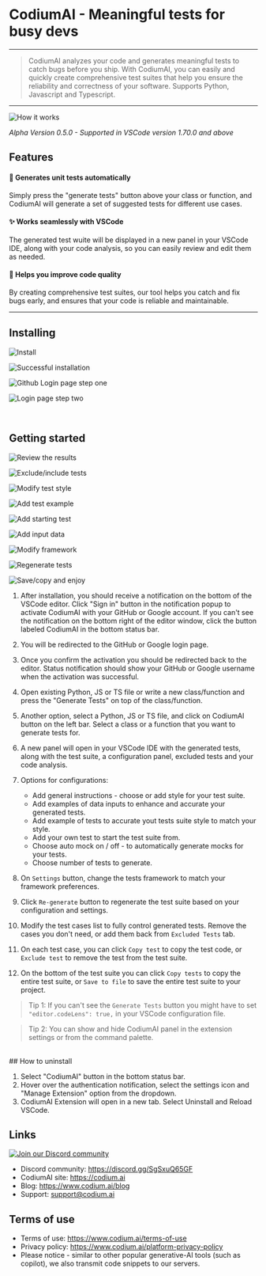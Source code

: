 # CodiumAI - Meaningful tests for busy devs

---

> CodiumAI analyzes your code and generates meaningful tests to catch bugs before you ship. With CodiumAI, you can easily and quickly create comprehensive test suites that help you ensure the reliability and correctness of your software. Supports Python, Javascript and Typescript.

---

![How it works](https://raw.githubusercontent.com/Codium-ai/codiumai-vscode-release/main/media/docs/v04-qa9.gif)

_Alpha Version 0.5.0 - Supported in VSCode version 1.70.0 and above_

## Features

#### 🤖 Generates unit tests automatically

Simply press the "generate tests" button above your class or function, and CodiumAI will generate a set of suggested tests for different use cases.

#### ✨ Works seamlessly with VSCode

The generated test wuite will be displayed in a new panel in your VSCode IDE, along with your code analysis, so you can easily review and edit them as needed.

#### 🚀 Helps you improve code quality

By creating comprehensive test suites, our tool helps you catch and fix bugs early, and ensures that your code is reliable and maintainable.

---

## Installing

![Install](https://raw.githubusercontent.com/Codium-ai/codiumai-vscode-release/main/media/docs/Step1.png)
<br>

![Successful installation](https://raw.githubusercontent.com/Codium-ai/codiumai-vscode-release/main/media/docs/Step2.png)
<br>

![Github Login page step one](https://raw.githubusercontent.com/Codium-ai/codiumai-vscode-release/main/media/docs/Step3.png)
<br>

![Login page step two](https://raw.githubusercontent.com/Codium-ai/codiumai-vscode-release/main/media/docs/Step4.png)

<br>

## Getting started

![Review the results](https://raw.githubusercontent.com/Codium-ai/codiumai-vscode-release/main/media/docs/Step5.png)
<br>

![Exclude/include tests](https://raw.githubusercontent.com/Codium-ai/codiumai-vscode-release/main/media/docs/Step6.png)
<br>

![Modify test style](https://raw.githubusercontent.com/Codium-ai/codiumai-vscode-release/main/media/docs/Step7.png)
<br>

![Add test example](https://raw.githubusercontent.com/Codium-ai/codiumai-vscode-release/main/media/docs/Step8.png)
<br>

![Add starting test](https://raw.githubusercontent.com/Codium-ai/codiumai-vscode-release/main/media/docs/Step9.png)
<br>

![Add input data](https://raw.githubusercontent.com/Codium-ai/codiumai-vscode-release/main/media/docs/Step10.png)
<br>

![Modify framework](https://raw.githubusercontent.com/Codium-ai/codiumai-vscode-release/main/media/docs/Step11.png)
<br>

![Regenerate tests](https://raw.githubusercontent.com/Codium-ai/codiumai-vscode-release/main/media/docs/Step12.png)
<br>

![Save/copy and enjoy](https://raw.githubusercontent.com/Codium-ai/codiumai-vscode-release/main/media/docs/Step13.png)
<br>

1. After installation, you should receive a notification on the bottom of the VSCode editor. Click "Sign in" button in the notification popup to activate CodiumAI with your GitHub or Google account. If you can't see the notification on the bottom right of the editor window, click the button labeled CodiumAI in the bottom status bar.

2. You will be redirected to the GitHub or Google login page.

3. Once you confirm the activation you should be redirected back to the editor. Status notification should show your GitHub or Google username when the activation was successful.

4. Open existing Python, JS or TS file or write a new class/function and press the "Generate Tests" on top of the class/function.

5. Another option, select a Python, JS or TS file, and click on CodiumAI button on the left bar. Select a class or a function that you want to generate tests for.

6. A new panel will open in your VSCode IDE with the generated tests, along with the test suite, a configuration panel, excluded tests and your code analysis.

7. Options for configurations:

   - Add general instructions - choose or add style for your test suite.
   - Add examples of data inputs to enhance and accurate your generated tests.
   - Add example of tests to accurate yout tests suite style to match your style.
   - Add your own test to start the test suite from.
   - Choose auto mock on / off - to automatically generate mocks for your tests.
   - Choose number of tests to generate.

8. On `Settings` button, change the tests framework to match your framework preferences.

9. Click `Re-generate` button to regenerate the test suite based on your configuration and settings.

10. Modify the test cases list to fully control generated tests. Remove the cases you don't need, or add them back from `Excluded Tests` tab.

11. On each test case, you can click `Copy test` to copy the test code, or `Exclude test` to remove the test from the test suite.

12. On the bottom of the test suite you can click `Copy tests` to copy the entire test suite, or `Save to file` to save the entire test suite to your project.

> Tip 1: If you can't see the `Generate Tests` button you might have to set `"editor.codeLens": true,` in your VSCode configuration file.
> <br>

> Tip 2: You can show and hide CodiumAI panel in the extension settings or from the command palette.
> <br>

<br>
## How to uninstall

1. Select "CodiumAI" button in the bottom status bar.
2. Hover over the authentication notification, select the settings icon and "Manage Extension" option from the dropdown.
3. CodiumAI Extension will open in a new tab. Select Uninstall and Reload VSCode.

## Links

[![Join our Discord community](https://raw.githubusercontent.com/Codium-ai/codiumai-vscode-release/main/media/docs/Joincommunity.png)](https://discord.gg/SgSxuQ65GF)

- Discord community: https://discord.gg/SgSxuQ65GF
- CodiumAI site: https://codium.ai
- Blog: https://www.codium.ai/blog
- Support: support@codium.ai

## Terms of use

- Terms of use: https://www.codium.ai/terms-of-use
- Privacy policy: https://www.codium.ai/platform-privacy-policy
- Please notice - similar to other popular generative-AI tools (such as copilot), we also transmit code snippets to our servers.
